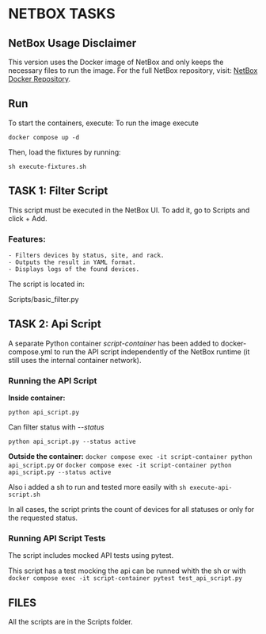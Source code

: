 # NETBOX TASKS

## NetBox Usage Disclaimer
This version uses the Docker image of NetBox and only keeps the necessary files to run the image.
For the full NetBox repository, visit: [NetBox Docker Repository](https://github.com/netbox-community/netbox-docker).

## Run
To start the containers, execute:
To run the image execute

```docker compose up -d```

Then, load the fixtures by running:

```sh execute-fixtures.sh```


## TASK 1: Filter Script

This script must be executed in the NetBox UI.
To add it, go to Scripts and click + Add.

### Features:
	- Filters devices by status, site, and rack.
	- Outputs the result in YAML format.
	- Displays logs of the found devices.
The script is located in:

Scripts/basic_filter.py


## TASK 2: Api Script

A separate Python container *script-container* has been added to docker-compose.yml to run the API script independently of the NetBox runtime (it still uses the internal container network).

### Running the API Script

**Inside container:**

```python api_script.py```

Can filter status with *--status*

```python api_script.py --status active```

**Outside the container:**
```docker compose exec -it script-container python api_script.py```
or ```docker compose exec -it script-container python api_script.py --status active```

Also i added a sh to run and tested more easily with ```sh execute-api-script.sh```

In all cases, the script prints the count of devices for all statuses or only for the requested status.

### Running API Script Tests

The script includes mocked API tests using pytest.

This script has a test mocking the api can be runned whith the sh or with
```docker compose exec -it script-container pytest test_api_script.py```

## FILES
All the scripts are in the Scripts folder.